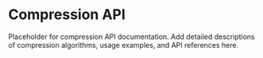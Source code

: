 # Compression API

Placeholder for compression API documentation. Add detailed descriptions of compression algorithms, usage examples, and API references here.